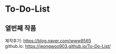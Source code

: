 # To-Do-List
## 열번째 작품
제작후기: https://blog.naver.com/www8565<br />
github.io: https://jeongwoo903.github.io/To-Do-List/

